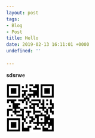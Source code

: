 ```yaml
---
layout: post
tags:
- Blog
- Post
title: Hello
date: 2019-02-13 16:11:01 +0000
undefined: ''

---
```

**sdsrw**e

![](/uploads/barCode.jpg)